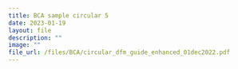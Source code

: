 ```yaml
---
title: BCA sample circular 5
date: 2023-01-19
layout: file
description: ""
image: ""
file_url: /files/BCA/circular_dfm_guide_enhanced_01dec2022.pdf
---
```

